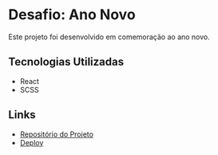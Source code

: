 # Desafio: Ano Novo

Este projeto foi desenvolvido em comemoração ao ano novo.

## Tecnologias Utilizadas
- React
- SCSS

## Links
- [Repositório do Projeto](https://github.com/Davi-D18/ano-novo-2025)
- [Deploy](https://ano-novo-2025-kappa.vercel.app)